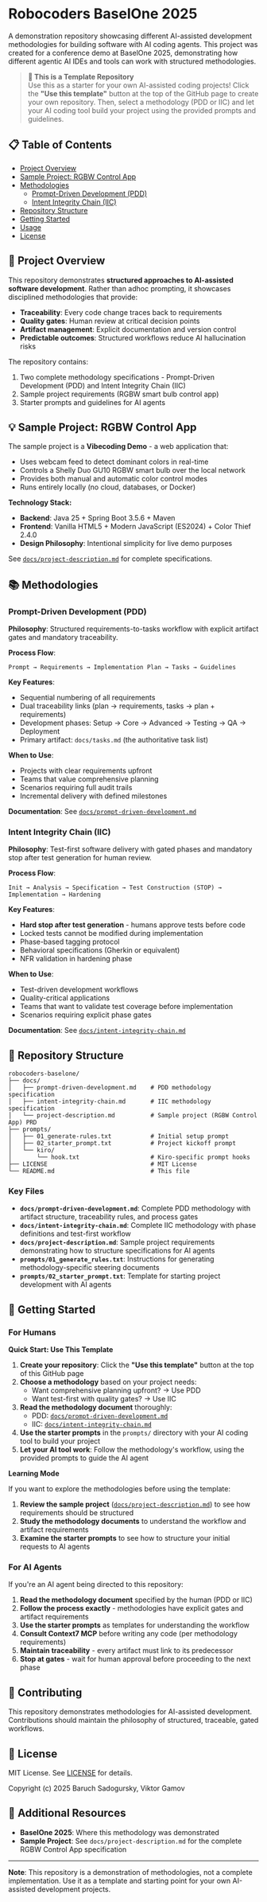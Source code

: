 # Robocoders BaselOne 2025

A demonstration repository showcasing different AI-assisted development methodologies for building software with AI coding agents. 
This project was created for a conference demo at BaselOne 2025, demonstrating how different agentic AI IDEs and tools can work with structured methodologies.

> **🎯 This is a Template Repository**  
> Use this as a starter for your own AI-assisted coding projects! 
> Click the **"Use this template"** button at the top of the GitHub page to create your own repository.
> Then, select a methodology (PDD or IIC) and let your AI coding tool build your project using the provided prompts and guidelines.

## 📋 Table of Contents

- [Project Overview](#project-overview)
- [Sample Project: RGBW Control App](#sample-project-rgbw-control-app)
- [Methodologies](#methodologies)
  - [Prompt-Driven Development (PDD)](#prompt-driven-development-pdd)
  - [Intent Integrity Chain (IIC)](#intent-integrity-chain-iic)
- [Repository Structure](#repository-structure)
- [Getting Started](#getting-started)
- [Usage](#usage)
- [License](#license)

## 🎯 Project Overview

This repository demonstrates **structured approaches to AI-assisted software development**. 
Rather than adhoc prompting, it showcases disciplined methodologies that provide:

- **Traceability**: Every code change traces back to requirements
- **Quality gates**: Human review at critical decision points
- **Artifact management**: Explicit documentation and version control
- **Predictable outcomes**: Structured workflows reduce AI hallucination risks

The repository contains:
1. Two complete methodology specifications - Prompt-Driven Development (PDD) and Intent Integrity Chain (IIC)
2. Sample project requirements (RGBW smart bulb control app)
3. Starter prompts and guidelines for AI agents

## 💡 Sample Project: RGBW Control App

The sample project is a **Vibecoding Demo** - a web application that:

- Uses webcam feed to detect dominant colors in real-time
- Controls a Shelly Duo GU10 RGBW smart bulb over the local network
- Provides both manual and automatic color control modes
- Runs entirely locally (no cloud, databases, or Docker)

**Technology Stack:**
- **Backend**: Java 25 + Spring Boot 3.5.6 + Maven
- **Frontend**: Vanilla HTML5 + Modern JavaScript (ES2024) + Color Thief 2.4.0
- **Design Philosophy**: Intentional simplicity for live demo purposes

See [`docs/project-description.md`](docs/project-description.md) for complete specifications.

## 📚 Methodologies

### Prompt-Driven Development (PDD)

**Philosophy**: Structured requirements-to-tasks workflow with explicit artifact gates and mandatory traceability.

**Process Flow**:
```
Prompt → Requirements → Implementation Plan → Tasks → Guidelines
```

**Key Features**:
- Sequential numbering of all requirements
- Dual traceability links (plan → requirements, tasks → plan + requirements)
- Development phases: Setup → Core → Advanced → Testing → QA → Deployment
- Primary artifact: `docs/tasks.md` (the authoritative task list)

**When to Use**:
- Projects with clear requirements upfront
- Teams that value comprehensive planning
- Scenarios requiring full audit trails
- Incremental delivery with defined milestones

**Documentation**: See [`docs/prompt-driven-development.md`](docs/prompt-driven-development.md)

### Intent Integrity Chain (IIC)

**Philosophy**: Test-first software delivery with gated phases and mandatory stop after test generation for human review.

**Process Flow**:
```
Init → Analysis → Specification → Test Construction (STOP) → Implementation → Hardening
```

**Key Features**:
- **Hard stop after test generation** - humans approve tests before code
- Locked tests cannot be modified during implementation
- Phase-based tagging protocol
- Behavioral specifications (Gherkin or equivalent)
- NFR validation in hardening phase

**When to Use**:
- Test-driven development workflows
- Quality-critical applications
- Teams that want to validate test coverage before implementation
- Scenarios requiring explicit phase gates

**Documentation**: See [`docs/intent-integrity-chain.md`](docs/intent-integrity-chain.md)

## 📁 Repository Structure

```
robocoders-baselone/
├── docs/
│   ├── prompt-driven-development.md    # PDD methodology specification
│   ├── intent-integrity-chain.md       # IIC methodology specification
│   └── project-description.md          # Sample project (RGBW Control App) PRD
├── prompts/
│   ├── 01_generate-rules.txt           # Initial setup prompt
│   ├── 02_starter_prompt.txt           # Project kickoff prompt
│   └── kiro/
│       └── hook.txt                    # Kiro-specific prompt hooks
├── LICENSE                             # MIT License
└── README.md                           # This file
```

### Key Files

- **`docs/prompt-driven-development.md`**: Complete PDD methodology with artifact structure, traceability rules, and process gates
- **`docs/intent-integrity-chain.md`**: Complete IIC methodology with phase definitions and test-first workflow
- **`docs/project-description.md`**: Sample project requirements demonstrating how to structure specifications for AI agents
- **`prompts/01_generate_rules.txt`**: Instructions for generating methodology-specific steering documents
- **`prompts/02_starter_prompt.txt`**: Template for starting project development with AI agents

## 🚀 Getting Started

### For Humans

**Quick Start: Use This Template**

1. **Create your repository**: Click the **"Use this template"** button at the top of this GitHub page
2. **Choose a methodology** based on your project needs:
   - Want comprehensive planning upfront? → Use PDD
   - Want test-first with quality gates? → Use IIC
3. **Read the methodology document** thoroughly:
   - PDD: [`docs/prompt-driven-development.md`](docs/prompt-driven-development.md)
   - IIC: [`docs/intent-integrity-chain.md`](docs/intent-integrity-chain.md)
4. **Use the starter prompts** in the `prompts/` directory with your AI coding tool to build your project
5. **Let your AI tool work**: Follow the methodology's workflow, using the provided prompts to guide the AI agent

**Learning Mode**

If you want to explore the methodologies before using the template:

1. **Review the sample project** ([`docs/project-description.md`](docs/project-description.md)) to see how requirements should be structured
2. **Study the methodology documents** to understand the workflow and artifact requirements
3. **Examine the starter prompts** to see how to structure your initial requests to AI agents

### For AI Agents

If you're an AI agent being directed to this repository:

1. **Read the methodology document** specified by the human (PDD or IIC)
2. **Follow the process exactly** - methodologies have explicit gates and artifact requirements
3. **Use the starter prompts** as templates for understanding the workflow
4. **Consult Context7 MCP** before writing any code (per methodology requirements)
5. **Maintain traceability** - every artifact must link to its predecessor
6. **Stop at gates** - wait for human approval before proceeding to the next phase

## 🤝 Contributing

This repository demonstrates methodologies for AI-assisted development. 
Contributions should maintain the philosophy of structured, traceable, gated workflows.

## 📄 License

MIT License.
See [LICENSE](LICENSE) for details.

Copyright (c) 2025 Baruch Sadogursky, Viktor Gamov

## 🔗 Additional Resources

- **BaselOne 2025**: Where this methodology was demonstrated
- **Sample Project**: See `docs/project-description.md` for the complete RGBW Control App specification

---

**Note**: This repository is a demonstration of methodologies, not a complete implementation. 
Use it as a template and starting point for your own AI-assisted development projects.
